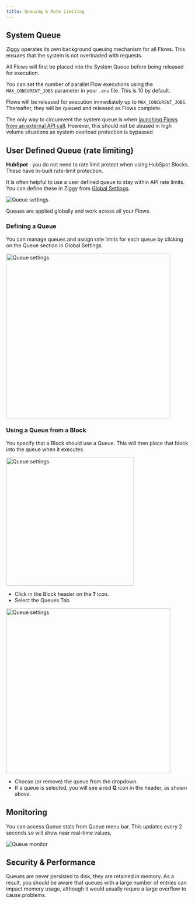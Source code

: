 ```yaml
---
title: Queuing & Rate Limiting
---
```


## System Queue

Ziggy operates its own background queuing mechanism for all Flows. This ensures that the system is
not overloaded with requests.

All Flows will first be placed into the System Queue before being released for execution.

You can set the number of parallel Flow executions using the `MAX_CONCURENT_JOBS` parameter in your
`.env` file. This is 10 by default.

Flows will be released for execution immediately up to `MAX_CONCURENT_JOBS`. Thereafter, they will
be queued and released as Flows complete.

The only way to circumvent the system queue is when [launching Flows from an external API call](user-guide/Launching-flows.md). However, this should not be abused in high volume situations as system overload protection is bypassed.

## User Defined Queue (rate limiting)

**HubSpot** : you do not need to rate limit protect when using HubSpot Blocks. These have in-built rate-limit protection. 

It is often helpful to use a user defined queue to stay within API rate limits. You can define these
in Ziggy from [Global Settings](Global-Settings).

![Queue settings](/img/flows/queueing/queue-settings.png)

Queues are applied globally and work across all your Flows.

### Defining a Queue

You can manage queues and assign rate limits for each queue by clicking on the Queue section in Global Settings.

<img src="/img/flows/queueing/queue-settings-edit.png" alt="Queue settings" width="450" />


### Using a Queue from a Block

You specify that a Block should use a Queue. This will then place that block into the queue when it executes.

<img src="/img/flows/queueing/queue-block-set.png" alt="Queue settings" width="350" />

- Click in the Block header on the **?** icon.
- Select the Queues Tab

<img src="/img/flows/queueing/queue-define.png" alt="Queue settings" width="450" />

- Choose (or remove) the queue from the dropdown. 
- If a queue is selected, you will see a red **Q** icon in the header, as shown above.

## Monitoring

You can access Queue stats from Queue menu bar. This updates every 2 seconds so will show near real-time values,

![Queue monitor](/img/flows/queueing/queues-menu.png)


## Security & Performance

Queues are never persisted to disk, they are retained in memory. As a result, you should be aware that queues with a large number of entries can impact memory usage, although it would usually requre a large overflow to cause problems.

